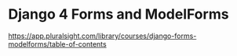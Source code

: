 # Django 4 Forms and ModelForms

https://app.pluralsight.com/library/courses/django-forms-modelforms/table-of-contents
